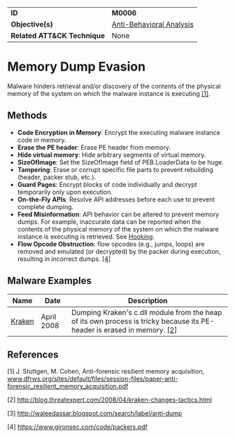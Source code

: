 |||
|---------|------------------------|
|**ID**|**M0006**|
|**Objective(s)**|[Anti-Behavioral Analysis](../anti-behavioral-analysis)|
|**Related ATT&CK Technique**|None|

Memory Dump Evasion
===================
Malware hinders retrieval and/or discovery of the contents of the physical memory of the system on which the malware instance is executing [[1]](#1).

Methods
-------
* **Code Encryption in Memory**: Encrypt the executing malware instance code in memory.
* **Erase the PE header**: Erase PE header from memory.
* **Hide virtual memory**: Hide arbitrary segments of virtual memory.
* **SizeOfImage**: Set the SizeOfImage field of PEB.LoaderData to be huge.
* **Tampering**: Erase or corrupt specific file parts to prevent rebuilding (header, packer stub, etc.).
* **Guard Pages**: Encrypt blocks of code individually and decrypt temporarily only upon execution.
* **On-the-Fly APIs**: Resolve API addresses before each use to prevent complete dumping.
* **Feed Misinformation**: API behavior can be altered to prevent memory dumps. For example, inaccurate data can be reported when the contents of the physical memory of the system on which the malware instance is executing is retrieved. See [Hooking](../anti-behavioral-analysis/hooking.md).
* **Flow Opcode Obstruction**: flow opcodes (e.g., jumps, loops) are removed and emulated (or decrypted) by the packer during execution, resulting in incorrect dumps. [[4]](#4)

Malware Examples
----------------
|Name|Date|Description|
|-----------------------------|-----------|-----------------------------|
|[Kraken](../xample-malware/kraken.md)| April 2008| Dumping Kraken's c.dll module from the heap of its own process is tricky because its PE-header is erased in memory. [[2]](#2)|

References
----------
<a name="1">[1]</a> J. Stuttgen, M. Cohen, Anti-forensic resilient memory acquisition, www.dfrws.org/sites/default/files/session-files/paper-anti-forensic_resilient_memory_acquisition.pdf

<a name="2">[2]</a> http://blog.threatexpert.com/2008/04/kraken-changes-tactics.html

<a name="3">[3]</a> http://waleedassar.blogspot.com/search/label/anti-dump

<a name="4">[4]</a> https://www.gironsec.com/code/packers.pdf
 
 
